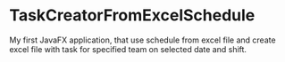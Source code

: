 # TaskCreatorFromExcelSchedule
My first JavaFX application, that use schedule from excel file and create excel file with task for specified team on selected date and shift.
